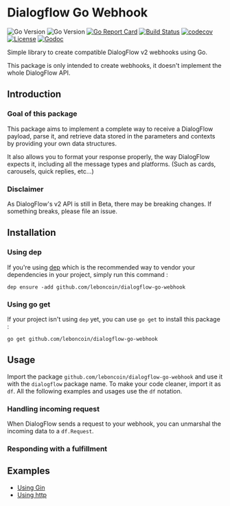 # Dialogflow Go Webhook

![Go Version](https://img.shields.io/badge/go-1.9-brightgreen.svg)
![Go Version](https://img.shields.io/badge/go-1.10-brightgreen.svg)
[![Go Report Card](https://goreportcard.com/badge/github.com/leboncoin/dialogflow-go-webhook)](https://goreportcard.com/report/github.com/leboncoin/dialogflow-go-webhook)
[![Build Status](https://drone.depado.eu/api/badges/leboncoin/dialogflow-go-webhook/status.svg)](https://drone.depado.eu/leboncoin/dialogflow-go-webhook)
[![codecov](https://codecov.io/gh/leboncoin/dialogflow-go-webhook/branch/master/graph/badge.svg)](https://codecov.io/gh/leboncoin/dialogflow-go-webhook)
[![License](https://img.shields.io/badge/license-MIT-blue.svg)](https://github.com/leboncoin/dialogflow-go-webhook/blob/master/LICENSE)
[![Godoc](https://godoc.org/github.com/leboncoin/dialogflow-go-webhook?status.svg)](https://godoc.org/github.com/leboncoin/dialogflow-go-webhook)


Simple library to create compatible DialogFlow v2 webhooks using Go.

This package is only intended to create webhooks, it doesn't implement the whole 
DialogFlow API.

## Introduction

### Goal of this package

This package aims to implement a complete way to receive a DialogFlow payload,
parse it, and retrieve data stored in the parameters and contexts by providing
your own data structures. 

It also allows you to format your response properly, the way DialogFlow expects
it, including all the message types and platforms. (Such as cards, carousels,
quick replies, etc…)

### Disclaimer

As DialogFlow's v2 API is still in Beta, there may be breaking changes. If 
something breaks, please file an issue.

## Installation

### Using dep

If you're using [dep](https://github.com/golang/dep) which is the recommended
way to vendor your dependencies in your project, simply run this command :

`dep ensure -add github.com/leboncoin/dialogflow-go-webhook`

### Using go get

If your project isn't using `dep` yet, you can use `go get` to install this
package :

`go get github.com/leboncoin/dialogflow-go-webhook`

## Usage

Import the package `github.com/leboncoin/dialogflow-go-webhook` and use it with
the `dialogflow` package name. To make your code cleaner, import it as `df`.
All the following examples and usages use the `df` notation.

### Handling incoming request

When DialogFlow sends a request to your webhook, you can unmarshal the incoming
data to a `df.Request`. 

### Responding with a fulfillment

## Examples

- [Using Gin](https://github.com/leboncoin/dialogflow-go-webhook/blob/master/examples/gin)
- [Using http](https://github.com/leboncoin/dialogflow-go-webhook/blob/master/examples/http)


